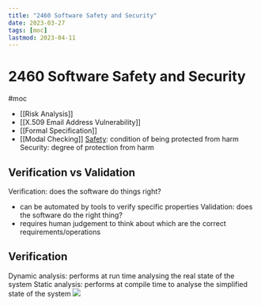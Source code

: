 ```yaml
---
title: "2460 Software Safety and Security"
date: 2023-03-27
tags: [moc]
lastmod: 2023-04-11
---
```

# 2460 Software Safety and Security
#moc 
- [[Risk Analysis]]
- [[X.509 Email Address Vulnerability]]
- [[Formal Specification]]
- [[Modal Checking]]
[Safety](Notes/Safety%20and%20Liveliness.md): condition of being protected from harm
Security: degree of protection from harm
## Verification vs Validation
Verification: does the software do things right?
- can be automated by tools to verify specific properties
Validation: does the software do the right thing?
- requires human judgement to think about which are the correct requirements/operations
## Verification
Dynamic analysis: performs at run time analysing the real state of the system
Static analysis: performs at compile time to analyse the simplified state of the system
![](https://i.imgur.com/bSnXtdn.png)
